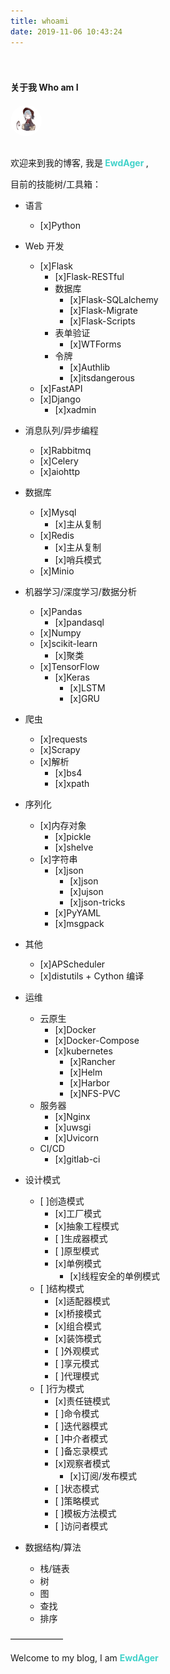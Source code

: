 ```yaml
---
title: whoami
date: 2019-11-06 10:43:24
---
```

<div class="my-links">
  <a class="gradient-text" href="https://github.com/EwdAger" target="_blank" rel="noopener"><span class=" iconfont icon-github"></span></a>
  <a class="gradient-text" href="mailto:ewdager@hotmail.com" target="_blank" rel="noopener"><span class=" iconfont icon-twitter"></span></a>
  <a class="gradient-text" href="https://steamcommunity.com/id/ewdager" target="_blank" rel="noopener"><span class=" iconfont icon-stack-overflow"></span></a>
</div>
</div>

<style>
  .my-links {display: flex; align-content: flex-start; margin-top: 30px;}
  .my-links a {display: flex; color: #000; padding: 2px 10px;border-bottom:none !important;}
  .my-links a span {font-size: 28px;}
</style>

#### 关于我 Who am I

<img src="/img/avatar.jpg" style="height: 50px; width: 50px; border-radius: 50%; margin-bottom: 15px" />

欢迎来到我的博客, 我是<b style="color: #42d2ca"> **EwdAger** </b>, 

目前的技能树/工具箱：


- 语言
	- [x]Python
- Web 开发
	- [x]Flask
		- [x]Flask-RESTful
		- 数据库
			- [x]Flask-SQLalchemy
			- [x]Flask-Migrate
			- [x]Flask-Scripts
		- 表单验证
			- [x]WTForms
		- 令牌
			- [x]Authlib
			- [x]itsdangerous
	- [x]FastAPI
	- [x]Django
		- [x]xadmin

- 消息队列/异步编程
	- [x]Rabbitmq
	- [x]Celery
	- [x]aiohttp

- 数据库
	- [x]Mysql
		- [x]主从复制
	- [x]Redis
		- [x]主从复制
		- [x]哨兵模式
	- [x]Minio

- 机器学习/深度学习/数据分析
	- [x]Pandas
		- [x]pandasql
	- [x]Numpy
	- [x]scikit-learn
		- [x]聚类
	- [x]TensorFlow
		- [x]Keras
			- [x]LSTM
			- [x]GRU

- 爬虫
	- [x]requests
	- [x]Scrapy
	- [x]解析
		- [x]bs4
		- [x]xpath

- 序列化
	- [x]内存对象
		- [x]pickle
		- [x]shelve
	- [x]字符串
		- [x]json
			- [x]json
			- [x]ujson
			- [x]json-tricks
		- [x]PyYAML
		- [x]msgpack

- 其他
	- [x]APScheduler
	- [x]distutils + Cython 编译


- 运维
	- 云原生
		- [x]Docker
		- [x]Docker-Compose
		- [x]kubernetes
			- [x]Rancher
			- [x]Helm
			- [x]Harbor
			- [x]NFS-PVC
	- 服务器
		- [x]Nginx
		- [x]uwsgi
		- [x]Uvicorn
	- CI/CD
		- [x]gitlab-ci

- 设计模式
	- [ ]创造模式
		- [x]工厂模式
		- [x]抽象工程模式
		- [ ]生成器模式
		- [ ]原型模式
		- [x]单例模式
			- [x]线程安全的单例模式
	- [ ]结构模式
		- [x]适配器模式
		- [x]桥接模式
		- [x]组合模式
		- [x]装饰模式
		- [ ]外观模式
		- [ ]享元模式
		- [ ]代理模式
	- [ ]行为模式
		- [x]责任链模式
		- [ ]命令模式
		- [ ]迭代器模式
		- [ ]中介者模式
		- [ ]备忘录模式
		- [x]观察者模式
			- [x]订阅/发布模式
		- [ ]状态模式
		- [ ]策略模式
		- [ ]模板方法模式
		- [ ]访问者模式

- 数据结构/算法
	- 栈/链表
	- 树
	- 图
	- 查找
	- 排序

——————

Welcome to my blog, I am <b style="color: #42d2ca">**EwdAger**</b>


<!--
#### 开源项目 Open Source Projects

- [vuejs-countdown-timer](https://github.com/TriDiamond/vuejs-countdown-timer) 一 Vue 2 活动倒计时组件
- [vuejs-scroll-fixed-header](https://github.com/TriDiamond/vuejs-scroll-fixed-header) 一 Vue 2 滑动固定头部组件
- [vue-photoswipe](https://github.com/TriDiamond/vue-photoswipe) 一 A Vue Integrated PhotoSwipe Image Preview Plugin
- [vuejs-sticky-directive](https://github.com/TriDiamond/vuejs-sticky-directive) 一 支持头部和底部sticky的功能, 使用的是原生js和vue的directive实现
- [captcha-lumen5](https://github.com/TriDiamond/captcha-lumen5) 一 Lumen5的验证码包

#### 开发装备 Development Gears

+ 硬件：MackBook Pro 15 寸
+ 系统：Mac 版本 10.10 以上
+ 编辑器：[PhpStorm](https://www.jianshu.com/p/c8a7fcd57896)
+ PHP 代码风格矫正器：[PHP-CS-Fixer](https://www.jianshu.com/p/d147dcf43a04)
+ 命令行工具：[iTerm2 (Mac)](https://www.iterm2.com/)
+ 浏览器：[Chrome](https://www.google.com/chrome/browser/desktop/index.html)
+ 虚拟机：[VirtualBox](https://www.virtualbox.org/)
+ MySQL 数据库查询工具：[Sequel Pro (Mac)](http://www.sequelpro.com/)
+ Redis 管理工具：[Medis (Mac)](https://xclient.info/s/medis.html)
+ MongoDB 管理工具：[Robo 3T](https://robomongo.org/)
+ 设计工具：[Sketch 5 (Mac)](https://www.sketch.com/)
-->
